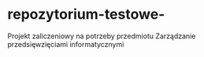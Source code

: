 # repozytorium-testowe-
Projekt zaliczeniowy na potrzeby przedmiotu Zarządzanie przedsięwzięciami informatycznymi

